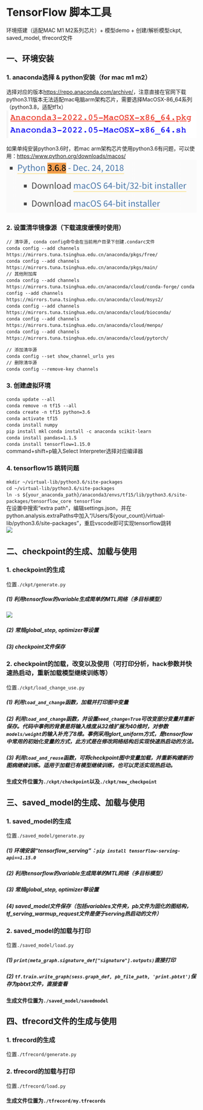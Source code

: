 # TensorFlow 脚本工具
环境搭建（适配MAC M1 M2系列芯片）+ 模型demo + 创建/解析模型ckpt, saved_model, tfrecord文件

## 一、环境安装
### 1. anaconda选择 & python安装（for mac m1 m2）  
选择对应的版本<https://repo.anaconda.com/archive/>，注意直接在官网下载python3.11版本无法适配mac电脑arm架构芯片，需要选择MacOSX-86_64系列（python3.8，适配tf1x）
![](pictures/anaconda.png)  

如果单纯安装python3.6时，若mac arm架构芯片使用python3.6有问题，可以使用：<https://www.python.org/downloads/macos/>   
![](pictures/python.png)

### 2. 设置清华镜像源（下载速度缓慢时使用）
```// 清华源, conda config命令会在当前用户目录下创建.condarc文件```  
```conda config --add channels https://mirrors.tuna.tsinghua.edu.cn/anaconda/pkgs/free/```  
```conda config --add channels https://mirrors.tuna.tsinghua.edu.cn/anaconda/pkgs/main/```  
```// 其他附加库```  
```conda config --add channels https://mirrors.tuna.tsinghua.edu.cn/anaconda/cloud/conda-forge/```
```conda config --add channels https://mirrors.tuna.tsinghua.edu.cn/anaconda/cloud/msys2/```  
```conda config --add channels https://mirrors.tuna.tsinghua.edu.cn/anaconda/cloud/bioconda/```  
```conda config --add channels https://mirrors.tuna.tsinghua.edu.cn/anaconda/cloud/menpo/```  
```conda config --add channels https://mirrors.tuna.tsinghua.edu.cn/anaconda/cloud/pytorch/```  
  
```// 添加清华源```  
```conda config --set show_channel_urls yes```  
```// 删除清华源```  
```conda config --remove-key channels```  
  
### 3. 创建虚拟环境
```conda update --all```  
```conda remove -n tf15 --all```  
```conda create -n tf15 python=3.6```  
```conda activate tf15```  
```conda install numpy```  
```pip install mkl```
```conda install -c anaconda scikit-learn```  
```conda install pandas=1.1.5```  
```conda install tensorflow=1.15.0```   
command+shift+p输入Select Interpreter选择对应编译器  

### 4. tensorflow15 跳转问题
```mkdir ~/virtual-lib/python3.6/site-packages```  
```cd ~/virtual-lib/python3.6/site-packages```  
```ln -s ${your_anaconda_path}/anaconda3/envs/tf15/lib/python3.6/site-packages/tensorflow_core tensorflow```  
在设置中搜索“extra path"，编辑settings.json，并在python.analysis.extraPaths中加入“/Users/${your_count}/virtual-lib/python3.6/site-packages”，重启vscode即可实现tensorflow跳转  
![](pictures/jump.png)


## 二、checkpoint的生成、加载与使用
### 1. checkpoint的生成  
位置```./ckpt/generate.py```  
##### (1) 利用tensorflow的variable生成简单的MTL网络（多目标模型）   
![](pictures/MTL.svg)  
##### (2) 常规global_step, optimizer等设置  
##### (3) checkpoint文件保存  

### 2. checkpoint的加载，改变以及使用（可打印分析，hack参数并快速热启动，重新加载模型继续训练等）  
位置```./ckpt/load_change_use.py```  
##### (1) 利用```load_and_change```函数，加载并打印图中变量  
##### (2) 利用```load_and_change```函数，并设置```need_change=True```可改变部分变量并重新保存。代码中事例的背景是将输入维度从32维扩展为40维时，对参数```models/weight```的输入补充了8维。事例采用glort_uniform方式，是tensorflow中常用的初始化变量的方式，此方式是在修改网络结构后实现快速热启动的方法。  
##### (3) 利用```load_and_reuse```函数，可将checkpoint图中变量加载，并重新构建新的图病继续训练。适用于加载已有模型继续训练，也可以灵活实现热启动。  
#### 生成文件位置为```./ckpt/checkpoint```以及```./ckpt/new_checkpoint```  


## 三、saved_model的生成、加载与使用  
### 1. saved_model的生成  
位置```./saved_model/generate.py```  
##### (1) 环境安装“tensorflow_serving”：```pip install tensorflow-serving-api==1.15.0```  
##### (2) 利用tensorflow的variable生成简单的MTL网络（多目标模型）   
##### (3) 常规global_step, optimizer等设置  
##### (4) saved_model文件保存（包括variables文件夹，pb文件为固化的图结构，tf_serving_warmup_request文件是便于serving热启动的文件）  
### 2. saved_model的加载与打印 
位置```./saved_model/load.py```  
##### (1) ```print(meta_graph.signature_def["signature"].outputs)```直接打印  
##### (2) ```tf.train.write_graph(sess.graph_def, pb_file_path, 'print.pbtxt')```保存为pbtxt文件，直接查看  
#### 生成文件位置为```./saved_model/savedmodel``` 


## 四、tfrecord文件的生成与使用  
### 1. tfrecord的生成  
位置```./tfrecord/generate.py```  
### 2. tfrecord的加载与打印 
位置```./tfrecord/load.py```  
#### 生成文件位置为```./tfrecord/my.tfrecords```  